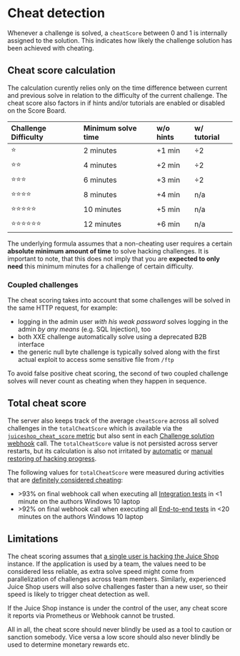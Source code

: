 # Cheat detection

Whenever a challenge is solved, a `cheatScore` between 0 and 1 is
internally assigned to the solution. This indicates how likely the
challenge solution has been achieved with cheating.

## Cheat score calculation

The calculation curently relies only on the time difference between
current and previous solve in relation to the difficulty of the current
challenge. The cheat score also factors in if hints and/or tutorials are
enabled or disabled on the Score Board.

| Challenge Difficulty                 | Minimum solve time | w/o hints | w/ tutorial |
|:-------------------------------------|:-------------------|:----------|:------------|
| :star:                               | 2 minutes          | +1 min    | ÷2          |
| :star::star:                         | 4 minutes          | +2 min    | ÷2          |
| :star::star::star:                   | 6 minutes          | +3 min    | ÷2          |
| :star::star::star::star:             | 8 minutes          | +4 min    | n/a         |
| :star::star::star::star::star:       | 10 minutes         | +5 min    | n/a         |
| :star::star::star::star::star::star: | 12 minutes         | +6 min    | n/a         |

The underlying formula assumes that a non-cheating user requires a
certain **absolute minimum amount of time** to solve hacking challenges.
It is important to note, that this does not imply that you are
**expected to only need** this minimum minutes for a challenge of
certain difficulty.

### Coupled challenges

The cheat scoring takes into account that some challenges will be solved
in the same HTTP request, for example:

* logging in the admin user _with his weak password_ solves logging in
  the admin _by any means_ (e.g. SQL Injection), too
* both XXE challenge automatically solve using a deprecated B2B
  interface
* the generic null byte challenge is typically solved along with the
  first actual exploit to access some sensitive file from `/ftp`

To avoid false positive cheat scoring, the second of two coupled
challenge solves will never count as cheating when they happen in
sequence.

## Total cheat score

The server also keeps track of the average `cheatScore` across all
solved challenges in the `totalCheatScore` which is available via the
[`juiceshop_cheat_score` metric](monitoring.md#prometheus-metrics) but
also sent in each
[Challenge solution webhook](integration.md#challenge-solution-webhook)
call. The `totalCheatScore` value is not persisted across server
restarts, but its calculation is also not irritated by
[automatic](../part1/challenges.md#automatic-saving-and-restoring-hacking-progress)
or
[manual restoring of hacking progress](../part1/challenges.md#manual-progress-and-settings-backup).

The following values for `totalCheatScore` were measured during
activities that are
[definitely considered cheating](../part1/rules.md#-things-considered-cheating):

* \>93% on final webhook call when executing all
  [Integration tests](../part3/contribution.md#integration-tests) in <1
  minute on the authors Windows 10 laptop
* \>92% on final webhook call when executing all
  [End-to-end tests](../part3/codebase.md#end-to-end-tests) in <20
  minutes on the authors Windows 10 laptop

## Limitations

The cheat scoring assumes that
[a single user is hacking the Juice Shop](../part1/running.md#single-user-restriction)
instance. If the application is used by a team, the values need to be
considered less reliable, as extra solve speed might come from
parallelization of challenges across team members. Similarly,
experienced Juice Shop users will also solve challenges faster than a
new user, so their speed is likely to trigger cheat detection as well.

If the Juice Shop instance is under the control of the user, any cheat
score it reports via Prometheus or Webhook cannot be trusted.

All in all, the cheat score should never blindly be used as a tool to
caution or sanction somebody. Vice versa a low score should also never
blindly be used to determine monetary rewards etc.

